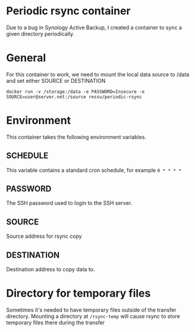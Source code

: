 # Periodic rsync container

Due to a bug in Synology Active Backup, I created a container to sync a given
directory periodically.

# General

For this container to work, we need to mount the local data source to /data
and set either SOURCE or DESTINATION

```
docker run -v /storage:/data -e PASSWORD=Insecure -e SOURCE=user@server.net:/source ressu/periodic-rsync
```

# Environment

This container takes the following environment variables.

## SCHEDULE

This variable contains a standard cron schedule, for example `0 * * * *`

## PASSWORD

The SSH password used to login to the SSH server.

## SOURCE

Source address for rsync copy

## DESTINATION

Destination address to copy data to.

# Directory for temporary files

Sometimes it's needed to have temporary files outside of the transfer
directory. Mounting a directory at `/rsync-temp` will cause rsync to store
temporary files there during the transfer


